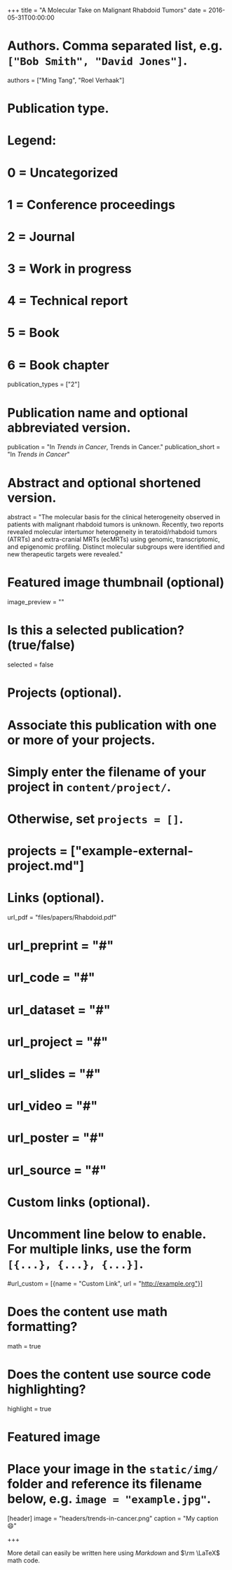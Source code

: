 +++
title = "A Molecular Take on Malignant Rhabdoid Tumors"
date = 2016-05-31T00:00:00

# Authors. Comma separated list, e.g. `["Bob Smith", "David Jones"]`.
authors = ["Ming Tang", "Roel Verhaak"]

# Publication type.
# Legend:
# 0 = Uncategorized
# 1 = Conference proceedings
# 2 = Journal
# 3 = Work in progress
# 4 = Technical report
# 5 = Book
# 6 = Book chapter
publication_types = ["2"]

# Publication name and optional abbreviated version.
publication = "In *Trends in Cancer*, Trends in Cancer."
publication_short = "In *Trends in Cancer*"

# Abstract and optional shortened version.
abstract = "The molecular basis for the clinical heterogeneity observed in patients with malignant rhabdoid tumors is unknown. Recently, two reports revealed molecular intertumor heterogeneity in teratoid/rhabdoid tumors (ATRTs) and extra-cranial MRTs (ecMRTs) using genomic, transcriptomic, and epigenomic profiling. Distinct molecular subgroups were identified and new therapeutic targets were revealed."

# Featured image thumbnail (optional)
image_preview = ""

# Is this a selected publication? (true/false)
selected = false

# Projects (optional).
#   Associate this publication with one or more of your projects.
#   Simply enter the filename of your project in `content/project/`.
#   Otherwise, set `projects = []`.
# projects = ["example-external-project.md"]

# Links (optional).
url_pdf = "files/papers/Rhabdoid.pdf"
# url_preprint = "#"
# url_code = "#"
# url_dataset = "#"
# url_project = "#"
# url_slides = "#"
# url_video = "#"
# url_poster = "#"
# url_source = "#"

# Custom links (optional).
#   Uncomment line below to enable. For multiple links, use the form `[{...}, {...}, {...}]`.
#url_custom = [{name = "Custom Link", url = "http://example.org"}]

# Does the content use math formatting?
math = true

# Does the content use source code highlighting?
highlight = true

# Featured image
# Place your image in the `static/img/` folder and reference its filename below, e.g. `image = "example.jpg"`.
[header]
image = "headers/trends-in-cancer.png"
caption = "My caption :smile:"

+++

More detail can easily be written here using *Markdown* and $\rm \LaTeX$ math code.
